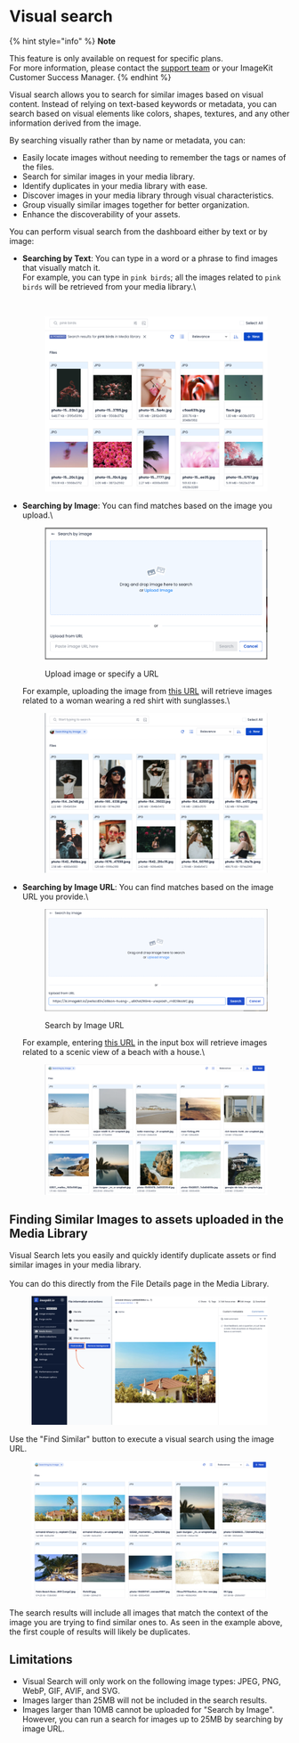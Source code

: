 # Visual search

{% hint style="info" %}
**Note**

This feature is only available on request for specific plans.\
For more information, please contact the [support team](mailto:support@imagekit.io) or your ImageKit Customer Success Manager.
{% endhint %}

Visual search allows you to search for similar images based on visual content. Instead of relying on text-based keywords or metadata, you can search based on visual elements like colors, shapes, textures, and any other information derived from the image.

By searching visually rather than by name or metadata, you can:

* Easily locate images without needing to remember the tags or names of the files.
* Search for similar images in your media library.
* Identify duplicates in your media library with ease.
* Discover images in your media library through visual characteristics.
* Group visually similar images together for better organization.
* Enhance the discoverability of your assets.

You can perform visual search from the dashboard either by text or by image:

*   **Searching by Text**: You can type in a word or a phrase to find images that visually match it.\
    For example, you can type in `pink birds`; all the images related to `pink birds` will be retrieved from your media library.\


    <figure><img src="../.gitbook/assets/text_search.png" alt=""><figcaption></figcaption></figure>

    <figure><img src="../.gitbook/assets/visual-search/text_search_results.png" alt=""><figcaption></figcaption></figure>
*   **Searching by Image**: You can find matches based on the image you upload.\

    <figure><img src="../.gitbook/assets/visual-search/search_by_image.png" alt=""><figcaption><p>Upload image or specify a URL</p></figcaption></figure>

    For example, uploading the image from [this URL](https://ik.imagekit.io/pwliscd3n/photo-1491972690050-ba117db4dc09\_9\_0DBlXmS.jpeg) will retrieve images related to a woman wearing a red shirt with sunglasses.\


    <figure><img src="../.gitbook/assets/visual-search/image_search_results.png" alt=""><figcaption></figcaption></figure>
*   **Searching by Image URL**: You can find matches based on the image URL you provide.\


    <figure><img src="../.gitbook/assets/visual-search/search_by_image_url.png" alt=""><figcaption><p>Search by Image URL</p></figcaption></figure>



    For example, entering [this URL](https://ik.imagekit.io/pwliscd3n/allison-huang-\_u8KhAZRGHs-unsplash\_rn6D9ksWC.jpg) in the input box will retrieve images related to a scenic view of a beach with a house.\


    <figure><img src="../.gitbook/assets/visual-search/image_url_search_results.png" alt=""><figcaption></figcaption></figure>

## Finding Similar Images to assets uploaded in the Media Library

Visual Search lets you easily and quickly identify duplicate assets or find similar images in your media library.\
\
You can do this directly from the File Details page in the Media Library.

<figure><img src="../.gitbook/assets/visual-search/file_details_page.png" alt=""><figcaption></figcaption></figure>

Use the "Find Similar" button to execute a visual search using the image URL.

<figure><img src="../.gitbook/assets/visual-search/similar_image_search.png" alt=""><figcaption></figcaption></figure>

The search results will include all images that match the context of the image you are trying to find similar ones to. As seen in the example above, the first couple of results will likely be duplicates.

## Limitations

* Visual Search will only work on the following image types: JPEG, PNG, WebP, GIF, AVIF, and SVG.
* Images larger than 25MB will not be included in the search results.
* Images larger than 10MB cannot be uploaded for "Search by Image".\
  However, you can run a search for images up to 25MB by searching by image URL.
